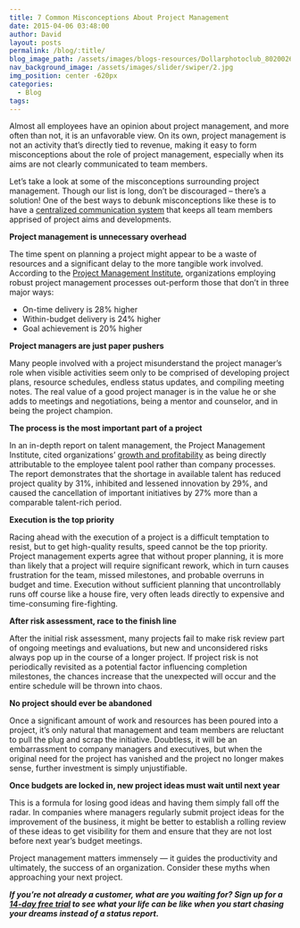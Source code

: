 ```yaml
---
title: 7 Common Misconceptions About Project Management
date: 2015-04-06 03:48:00
author: David
layout: posts
permalink: /blog/:title/
blog_image_path: /assets/images/blogs-resources/Dollarphotoclub_80200268.jpg
nav_background_image: /assets/images/slider/swiper/2.jpg
img_position: center -620px
categories:
  - Blog
tags:  
---
```



Almost all employees have an opinion about project management, and more often than not, it is an unfavorable view. On its own, project management is not an activity that’s directly tied to revenue, making it easy to form misconceptions about the role of project management, especially when its aims are not clearly communicated to team members.

Let’s take a look at some of the misconceptions surrounding project management. Though our list is long, don’t be discouraged – there’s a solution! One of the best ways to debunk misconceptions like these is to have a [centralized communication system](http://www.vorex.com/) that keeps all team members apprised of project aims and developments.

**Project management is unnecessary overhead**

The time spent on planning a project might appear to be a waste of resources and a significant delay to the more tangible work involved. According to the [Project Management Institute](http://www.corporatecomplianceinsights.com/top-five-project-management-myths/), organizations employing robust project management processes out-perform those that don’t in three major ways:

* On-time delivery is 28% higher
* Within-budget delivery is 24% higher
* Goal achievement is 20% higher

**Project managers are just paper pushers**

Many people involved with a project misunderstand the project manager’s role when visible activities seem only to be comprised of developing project plans, resource schedules, endless status updates, and compiling meeting notes. The real value of a good project manager is in the value he or she adds to meetings and negotiations, being a mentor and counselor, and in being the project champion.

**The process is the most important part of a project**

In an in-depth report on talent management, the Project Management Institute, cited organizations’ [growth and profitability](http://www.pmi.org/learning/pm-network/2014/debunking-common-project-myths.aspx#sthash.nha8UZXs.dpbs) as being directly attributable to the employee talent pool rather than company processes. The report demonstrates that the shortage in available talent has reduced project quality by 31%, inhibited and lessened innovation by 29%, and caused the cancellation of important initiatives by 27% more than a comparable talent-rich period.

**Execution is the top priority**

Racing ahead with the execution of a project is a difficult temptation to resist, but to get high-quality results, speed cannot be the top priority. Project management experts agree that without proper planning, it is more than likely that a project will require significant rework, which in turn causes frustration for the team, missed milestones, and probable overruns in budget and time. Execution without sufficient planning that uncontrollably runs off course like a house fire, very often leads directly to expensive and time-consuming fire-fighting.

**After risk assessment, race to the finish line**

After the initial risk assessment, many projects fail to make risk review part of ongoing meetings and evaluations, but new and unconsidered risks always pop up in the course of a longer project. If project risk is not periodically revisited as a potential factor influencing completion milestones, the chances increase that the unexpected will occur and the entire schedule will be thrown into chaos.

**No project should ever be abandoned**

Once a significant amount of work and resources has been poured into a project, it’s only natural that management and team members are reluctant to pull the plug and scrap the initiative. Doubtless, it will be an embarrassment to company managers and executives, but when the original need for the project has vanished and the project no longer makes sense, further investment is simply unjustifiable.

**Once budgets are locked in, new project ideas must wait until next year**

This is a formula for losing good ideas and having them simply fall off the radar. In companies where managers regularly submit project ideas for the improvement of the business, it might be better to establish a rolling review of these ideas to get visibility for them and ensure that they are not lost before next year’s budget meetings.

Project management matters immensely — it guides the productivity and ultimately, the success of an organization. Consider these myths when approaching your next project.

***If you’re not already a customer, what are you waiting for? Sign up for a [14-day free trial](http://www.vorex.com/free-trial/) to see what your life can be like when you start chasing your dreams instead of a status report.***
